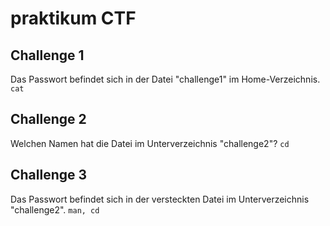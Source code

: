 # praktikum CTF

## Challenge 1
Das Passwort befindet sich in der Datei "challenge1" im Home-Verzeichnis.
`cat`

## Challenge 2
Welchen Namen hat die Datei im Unterverzeichnis "challenge2"?
`cd`

## Challenge 3
Das Passwort befindet sich in der versteckten Datei im Unterverzeichnis "challenge2".
`man, cd`

